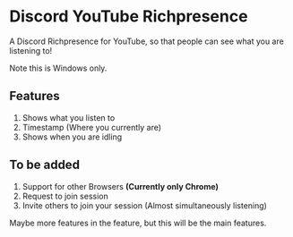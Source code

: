# Discord YouTube Richpresence
A Discord Richpresence for YouTube, so that people can see what you are listening to!

Note this is Windows only.
## Features 
1. Shows what you listen to
1. Timestamp (Where you currently are)
1. Shows when you are idling

## To be added
1. Support for other Browsers **(Currently only Chrome)**
1. Request to join session
1. Invite others to join your session (Almost simultaneously listening)

Maybe more features in the feature, but this will be the main features.
